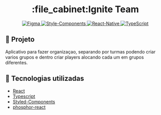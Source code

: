 <h1 align="center">:file_cabinet:Ignite Team</h1>

<div align="center">
   <a href="#-tecnologias-utilizadas">
      <img alt="Figma" src="https://img.shields.io/badge/Figma-F24E1E?style=for-the-badge&logo=figma&logoColor=white"/>
      <img alt="Style-Components" src="https://img.shields.io/badge/styled--components-DB7093?style=for-the-badge&logo=styled-components&logoColor=white">
      <img alt="React-Native" src="https://img.shields.io/badge/React_Native-20232A?style=for-the-badge&logo=react&logoColor=61DAFB"/>
      <img alt="TypeScript" src="https://img.shields.io/badge/typescript%20-%23007ACC.svg?&style=for-the-badge&logo=typescript&logoColor=white"/>
   </a>
</div>



## :memo: Projeto
Aplicativo para fazer organizaçao, separando por turmas podendo criar varios grupos e dentro criar players alocando cada um em grupos diferentes.



## :wrench: Tecnologias utilizadas
* [React](https://reactjs.org/)
* [Typescript](https://www.typescriptlang.org/)
* [Styled-Components](https://styled-components.com/)
* [phosphor-react](https://github.com/phosphor-icons/phosphor-react)

